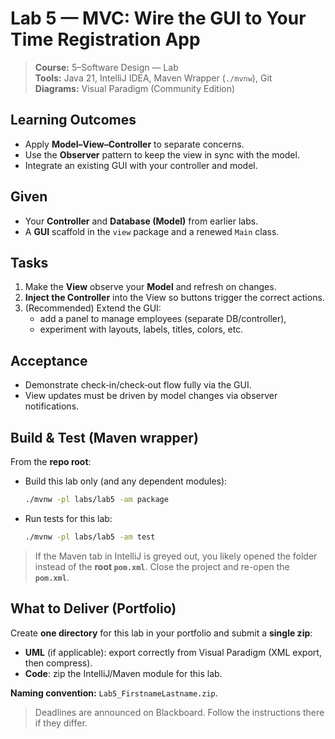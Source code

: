 # Lab 5 — MVC: Wire the GUI to Your Time Registration App

> **Course:** 5–Software Design — Lab  
> **Tools:** Java 21, IntelliJ IDEA, Maven Wrapper (`./mvnw`), Git  
> **Diagrams:** Visual Paradigm (Community Edition)

## Learning Outcomes

- Apply **Model–View–Controller** to separate concerns.
- Use the **Observer** pattern to keep the view in sync with the model.
- Integrate an existing GUI with your controller and model.

## Given

- Your **Controller** and **Database (Model)** from earlier labs.
- A **GUI** scaffold in the `view` package and a renewed `Main` class.

## Tasks

1. Make the **View** observe your **Model** and refresh on changes.
2. **Inject the Controller** into the View so buttons trigger the correct actions.
3. (Recommended) Extend the GUI:
    - add a panel to manage employees (separate DB/controller),
    - experiment with layouts, labels, titles, colors, etc.

## Acceptance

- Demonstrate check‑in/check‑out flow fully via the GUI.
- View updates must be driven by model changes via observer notifications.

## Build & Test (Maven wrapper)

From the **repo root**:

- Build this lab only (and any dependent modules):
  ```bash
  ./mvnw -pl labs/lab5 -am package
  ```

- Run tests for this lab:
  ```bash
  ./mvnw -pl labs/lab5 -am test
  ```

> If the Maven tab in IntelliJ is greyed out, you likely opened the folder instead of the **root `pom.xml`**. Close the
> project and re-open the **`pom.xml`**.

## What to Deliver (Portfolio)

Create **one directory** for this lab in your portfolio and submit a **single zip**:

- **UML** (if applicable): export correctly from Visual Paradigm (XML export, then compress).
- **Code**: zip the IntelliJ/Maven module for this lab.

**Naming convention:** `Lab5_FirstnameLastname.zip`.

> Deadlines are announced on Blackboard. Follow the instructions there if they differ.
